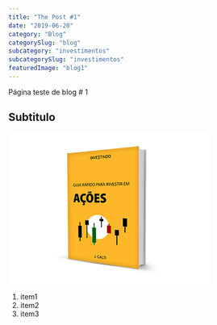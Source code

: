 ```yaml
---
title: "The Post #1"
date: "2019-06-20"
category: "Blog"
categorySlug: "blog"
subcategory: "investimentos"
subcategorySlug: "investimentos"
featuredImage: "blog1"
---
```


Página teste de blog # 1

## Subtitulo

![Capa do Livro](./capa-livro-acoes.jpg)

1. item1
2. item2
3. item3